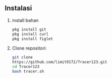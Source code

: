 
## Instalasi

1. install bahan
   ```bash
   pkg install git
   pkg install curl
   pkg install figlet


2. Clone repositori:
   ```bash
   git clone
   https://github.com/limit9172/Tracer123.git
   cd Tracer123
   bash tracer.sh











